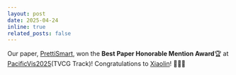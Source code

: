 ```yaml
---
layout: post
date: 2025-04-24
inline: true
related_posts: false
---
```

Our paper, [PrettiSmart](https://wenxiaolin.com/_pages/prettismart.html), won the **Best Paper Honorable Mention Award**🏆 at [PacificVis2025](https://pacificvis2025.github.io/pages/index.html)(TVCG Track)! Congratulations to [Xiaolin](https://wenxiaolin.com/)! 🥳🥳🥳 